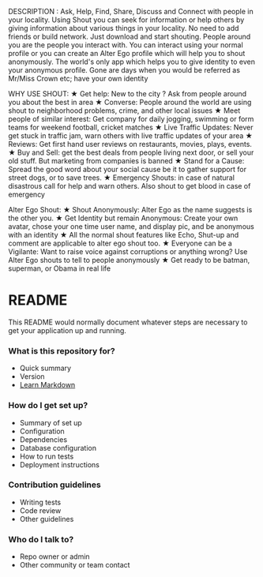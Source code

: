 DESCRIPTION : 
Ask, Help, Find, Share, Discuss and Connect with people in your locality. 
Using Shout you can seek for information or help others by giving information about various things in your locality. No need to add friends or build network. Just download and start shouting. People around you are the people you interact with.
You can interact using your normal profile or you can create an Alter Ego profile which will help you to shout anonymously. The world's only app which helps you to give identity to even your anonymous profile. Gone are days when you would be referred as Mr/Miss Crown etc; have your own identity

WHY USE SHOUT:
★ Get help: New to the city ? Ask from people around you about the best in area
★ Converse: People around the world are using shout to neighborhood problems, crime, and other local issues
★ Meet people of similar interest: Get company for daily jogging, swimming or form teams for weekend football, cricket matches
★ Live Traffic Updates: Never get stuck in traffic jam, warn others with live traffic updates of your area
★ Reviews: Get first hand user reviews on restaurants, movies, plays, events.
★ Buy and Sell: get the best deals from people living next door, or sell your old stuff. But marketing from companies is banned
★ Stand for a Cause: Spread the good word about your social cause be it to gather support for street dogs, or to save trees.
★ Emergency Shouts: in case of natural disastrous call for help and warn others. Also shout to get blood in case of emergency

Alter Ego Shout:
★ Shout Anonymously: Alter Ego as the name suggests is the other you.
★ Get Identity but remain Anonymous: Create your own avatar, chose your one time user name, and display pic, and be anonymous with an identity
★ All the normal shout features like Echo, Shut-up and comment are applicable to alter ego shout too.
★ Everyone can be a Vigilante: Want to raise voice against corruptions or anything wrong? Use Alter Ego shouts to tell to people anonymously
★ Get ready to be batman, superman, or Obama in real life




# README #

This README would normally document whatever steps are necessary to get your application up and running.

### What is this repository for? ###

* Quick summary
* Version
* [Learn Markdown](https://bitbucket.org/tutorials/markdowndemo)

### How do I get set up? ###

* Summary of set up
* Configuration
* Dependencies
* Database configuration
* How to run tests
* Deployment instructions

### Contribution guidelines ###

* Writing tests
* Code review
* Other guidelines

### Who do I talk to? ###

* Repo owner or admin
* Other community or team contact